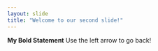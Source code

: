 ```yaml
---
layout: slide
title: "Welcome to our second slide!"
---
```

**My Bold Statement**
Use the left arrow to go back!
